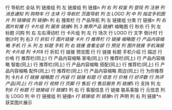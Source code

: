 行 导航栏 全站
    列 链接组
        列 左 链接组
            列 链接*n
        列 右
            列 权鉴
                列 登陆
                列 注册
            列 消息通知
    列 购物车
行 主体
    行 导航栏 页面导航
        列 左 LOGO
        列 中
            列 指定手机图片
            列 链接组
                列 链接*n
        列 右 搜索栏
    行 产品导航
        列 左 链接组 分类
                行 链接*n
        列 右 
            图片轮播
    行 卡片组
        列 服务
            链接*6
        列 *3 推荐产品
            链接*1 缩略图
    行 秒杀
        行 
            列 左
                标题 闪购
            列 右
                左右滑动栏
        行 卡片组
            列 左
                行 场次
                行 LOGO
                行 文字 倒计时
                行 倒计时
            列 右*3
                行 折扣
                行 图片链接 卡片
    行 推荐栏
        行 链接 缩略图
    行 产品内容缩略 手机
        行 头
            列 左 标题 手机
            列 右 链接 查看全部
        行 预览
            列 图片链接 手机海报
            列 卡片组
                列 卡片*8
                    行 折扣
                    行 链接 预览图
                    行 
                        行 链接 标题 手机介绍
                        行 描述
                        行 价格
    行 推荐栏(同上)
    行 产品内容缩略 家电(同上)
    行 推荐栏(同上)
    行 产品内容缩略 智能(同上) 
    行 推荐栏(同上)
    行 产品内容缩略 搭配(同上)
    行 推荐栏(同上)
    行 产品内容缩略 配件(同上)
    行 推荐栏(同上)
    行 产品内容缩略 周边(同上)
    行 为你推荐
        列 卡片*4
            行 链接 缩略图
            行 内容
                行 链接 标题
                行 信息
                    行 价格
                    行 好评数
    行 热评产品(同上)
    行 内容
    行 视频
行 页脚
    行 售后
        行 售后服务
            列 链接*5
        行 支持
            列 左
                列*6
                    行 标题
                    行 链接组
                        行 链接*3
            列 右
                行 客服信息
                行 链接 联系客服
    行 元信息
        列 左 LOGO
        列 中
            行 链接组
                列 链接*n
            行 链接组
                列 链接*n
            行 声明
        列 右
            列 链接*n 获奖图片展示